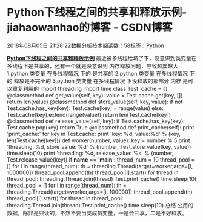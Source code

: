 
# Python下线程之间的共享和释放示例​​​​​​​ - jiahaowanhao的博客 - CSDN博客


2018年08月05日 21:28:22[数据分析技术](https://me.csdn.net/jiahaowanhao)阅读数：58标签：[Python																](https://so.csdn.net/so/search/s.do?q=Python&t=blog)


**[Python下线程之间的共享和释放示例](http://cda.pinggu.org/view/26291.html)**
最近被多线程给坑了下，没意识到类变量在多线程下是共享的，还有一个就是没意识到 内存释放问题，导致越累越大
1.python 类变量 在多线程情况 下的 是共享的
2.python 类变量 在多线程情况 下的 释放是不完全的
3.python 类变量 在多线程情况 下没释放的那部分 内存 是可以重复利用的
import threading
import time
class Test:
cache = {}
@classmethod
def get_value(self, key):
value = Test.cache.get(key, [])
return len(value)
@classmethod
def store_value(self, key, value):
if not Test.cache.has_key(key):
Test.cache[key] = range(value)
else:
Test.cache[key].extend(range(value))
return len(Test.cache[key])
@classmethod
def release_value(self, key):
if Test.cache.has_key(key):
Test.cache.pop(key)
return True
@classmethod
def print_cache(self):
print 'print_cache:'
for key in Test.cache:
print 'key: %d, value:%d' % (key, len(Test.cache[key]))
def worker(number, value):
key = number % 5
print 'threading: %d, store_value: %d' % (number, Test.store_value(key, value))
time.sleep(10)
print 'threading: %d, release_value: %s' % (number, Test.release_value(key))
if __name__ == '__main__':
thread_num = 10
thread_pool = []
for i in range(thread_num):
th = threading.Thread(target=worker,args=[i, 1000000])
thread_pool.append(th)
thread_pool[i].start()
for thread in thread_pool:
threading.Thread.join(thread)
Test.print_cache()
time.sleep(10)
thread_pool = []
for i in range(thread_num):
th = threading.Thread(target=worker,args=[i, 100000])
thread_pool.append(th)
thread_pool[i].start()
for thread in thread_pool:
threading.Thread.join(thread)
Test.print_cache()
time.sleep(10)
总结
公用的数据，除非是只读的，不然不要当类成员变量，一是会共享，二是不好释放。

